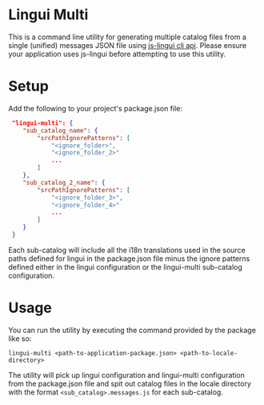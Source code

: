 # Lingui Multi
This is a command line utility for generating multiple catalog files from a single (unified) messages JSON file using [js-lingui cli api](https://www.npmjs.com/package/@lingui/cli). Please ensure your application uses js-lingui before attempting to use this utility.

# Setup
Add the following to your project's package.json file:
```json
 "lingui-multi": {
    "sub_catalog_name": {
        "srcPathIgnorePatterns": [
            "<ignore_folder>",
            "<ignore_folder_2>"
            ...
        ]
    },
    "sub_catalog_2_name": {
        "srcPathIgnorePatterns": [
            "<ignore_folder_3>",
            "<ignore_folder_4>"
            ...
        ]
    }
 }
```

Each sub-catalog will include all the i18n translations used in the source paths defined for lingui in the package.json file minus the ignore patterns defined either in the lingui configuration or the lingui-multi sub-catalog configuration.

# Usage
You can run the utility by executing the command provided by the package like so:
```shell
lingui-multi <path-to-application-package.json> <path-to-locale-directory>
```

The utility will pick up lingui configuration and lingui-multi configuration from the package.json file and spit out catalog files in the locale directory with the format `<sub_catalog>.messages.js` for each sub-catalog.

